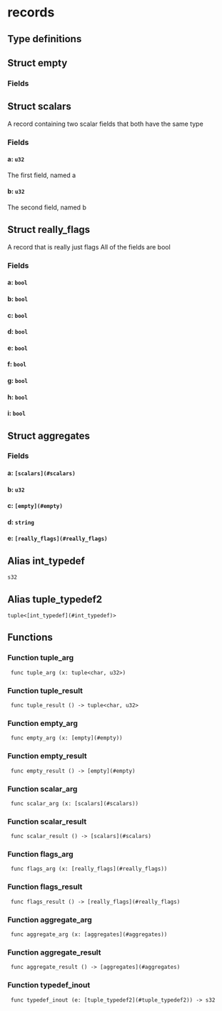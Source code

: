 # records



## Type definitions

## Struct empty



### Fields


## Struct scalars

A record containing two scalar fields
that both have the same type

### Fields

#### a: `u32`
The first field, named a
#### b: `u32`
The second field, named b

## Struct really_flags

A record that is really just flags
All of the fields are bool

### Fields

#### a: `bool`

#### b: `bool`

#### c: `bool`

#### d: `bool`

#### e: `bool`

#### f: `bool`

#### g: `bool`

#### h: `bool`

#### i: `bool`


## Struct aggregates



### Fields

#### a: `[scalars](#scalars)`

#### b: `u32`

#### c: `[empty](#empty)`

#### d: `string`

#### e: `[really_flags](#really_flags)`


## Alias int_typedef

`s32`


## Alias tuple_typedef2

`tuple<[int_typedef](#int_typedef)>`



## Functions

### Function tuple_arg

` func tuple_arg (x: tuple<char, u32>)`


### Function tuple_result

` func tuple_result () -> tuple<char, u32>`


### Function empty_arg

` func empty_arg (x: [empty](#empty))`


### Function empty_result

` func empty_result () -> [empty](#empty)`


### Function scalar_arg

` func scalar_arg (x: [scalars](#scalars))`


### Function scalar_result

` func scalar_result () -> [scalars](#scalars)`


### Function flags_arg

` func flags_arg (x: [really_flags](#really_flags))`


### Function flags_result

` func flags_result () -> [really_flags](#really_flags)`


### Function aggregate_arg

` func aggregate_arg (x: [aggregates](#aggregates))`


### Function aggregate_result

` func aggregate_result () -> [aggregates](#aggregates)`


### Function typedef_inout

` func typedef_inout (e: [tuple_typedef2](#tuple_typedef2)) -> s32`

